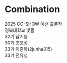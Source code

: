 # Combination
2025 CO-SHOW 예선 출품작<br>
경북대학교 빛돌<br>
32기 남기웅<br>
30기 조호성<br>
33기 이준하(2junha315)<br>
33기 전유성<br>
